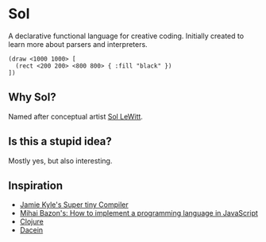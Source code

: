 # Sol
A declarative functional language for creative coding. Initially created to
learn more about parsers and interpreters.

```
(draw <1000 1000> [
  (rect <200 200> <800 800> { :fill "black" })
])
```

## Why Sol?
Named after conceptual artist [Sol LeWitt](https://en.wikipedia.org/wiki/Sol_LeWitt).

## Is this a stupid idea?
Mostly yes, but also interesting.

## Inspiration
- [Jamie Kyle's Super tiny Compiler](https://github.com/jamiebuilds/the-super-tiny-compiler)
- [Mihai Bazon's: How to implement a programming language in JavaScript](https://lisperator.net/pltut/)
- [Clojure](https://clojure.org/)
- [Dacein](https://github.com/szymonkaliski/dacein)
